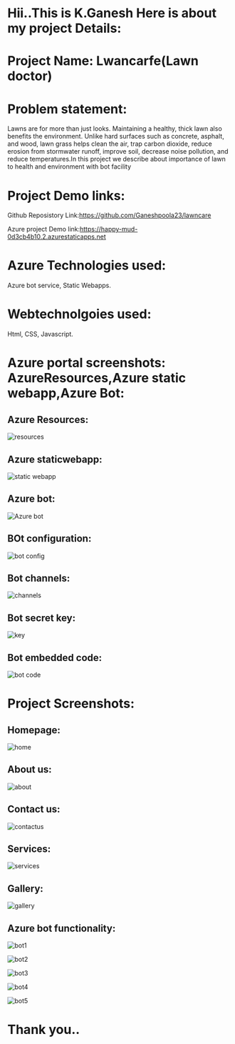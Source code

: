 # Hii..This is K.Ganesh Here is about my project Details:

# Project Name: Lwancarfe(Lawn doctor)

# Problem statement:
Lawns are for more than just looks. Maintaining a healthy, thick lawn also benefits the environment. Unlike hard surfaces such as concrete, asphalt, and wood, lawn grass helps clean the air, trap carbon dioxide, reduce erosion from stormwater runoff, improve soil, decrease noise pollution, and reduce temperatures.In this project we describe about importance of lawn to health and environment with bot facility

# Project Demo links:
Github Reposistory Link:https://github.com/Ganeshpoola23/lawncare

Azure project Demo link:https://happy-mud-0d3cb4b10.2.azurestaticapps.net

# Azure Technologies used:
Azure bot service,
Static Webapps.

# Webtechnolgoies used:
Html,
CSS,
Javascript.

# Azure portal screenshots: AzureResources,Azure static webapp,Azure Bot:
## Azure Resources:
![resources](https://user-images.githubusercontent.com/121093146/210039066-79e8d692-671a-4654-9e82-06c4edf21c83.png)

## Azure staticwebapp:
![static webapp](https://user-images.githubusercontent.com/121093146/210039086-c7138f8b-6a34-438a-9e82-84ee2930bba1.png)

## Azure bot:
![Azure bot](https://user-images.githubusercontent.com/121093146/210039116-9594e842-9f92-43b7-882f-85e6f3f3de3a.png)

## BOt configuration:
![bot config](https://user-images.githubusercontent.com/121093146/210039120-d387837e-f506-4830-9aa7-bd2234d80ec9.png)

## Bot channels:
![channels](https://user-images.githubusercontent.com/121093146/210039130-23e6b343-7bfc-42a4-8df0-19b555bd9e54.png)

## Bot secret key:
![key](https://user-images.githubusercontent.com/121093146/210039142-59b14fd0-9850-466c-9b7d-d3498556c358.png)

## Bot embedded code:
![bot code](https://user-images.githubusercontent.com/121093146/210039153-e5aca98b-66be-4298-9e17-d1a4eb6a34b6.png)

# Project Screenshots:

## Homepage:
![home](https://user-images.githubusercontent.com/121093146/210041841-bd750cf4-6fd9-4017-846d-d5e7010ba989.png)

## About us:
![about](https://user-images.githubusercontent.com/121093146/210041855-de7c3fbd-1aba-4c86-a9f7-0558f7622976.png)

## Contact us:
![contactus](https://user-images.githubusercontent.com/121093146/210041881-c5e403ca-a4e6-4849-8274-3b358c287584.png)

## Services:
![services](https://user-images.githubusercontent.com/121093146/210041897-057c3c9c-55f3-4bb5-936b-7f7872e2169a.png)

## Gallery:
![gallery](https://user-images.githubusercontent.com/121093146/210041912-72e0a693-79f6-4c63-b1b2-e406dd186e06.png)

## Azure bot functionality:

![bot1](https://user-images.githubusercontent.com/121093146/210041929-3a2388c4-378a-4cf7-b2a5-b1b94dbb343d.png)

![bot2](https://user-images.githubusercontent.com/121093146/210041935-13bf5420-fd47-495f-84f5-5a476e45e281.png)

![bot3](https://user-images.githubusercontent.com/121093146/210041943-16ea742d-e9dd-47e7-8212-ad0e9149a136.png)

![bot4](https://user-images.githubusercontent.com/121093146/210041956-5172eb0f-db9f-41d6-92a7-fb8cd26a381f.png)

![bot5](https://user-images.githubusercontent.com/121093146/210041964-80b1eba6-98ac-43b3-b706-88c69a99085a.png)

# Thank you..





